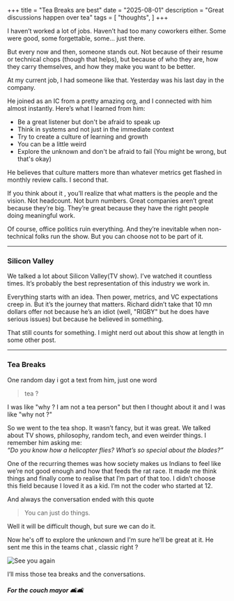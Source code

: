 +++
title = "Tea Breaks are best"
date = "2025-08-01"
description = "Great discussions happen over tea"
tags = [
    "thoughts",
]
+++

I haven’t worked a lot of jobs. Haven’t had too many coworkers either. Some were good, some forgettable, some… just there.

But every now and then, someone stands out. Not because of their resume or technical chops (though that helps), but because of who they are, how they carry themselves, and how they make you want to be better.

At my current job, I had someone like that. Yesterday was his last day in the company.

He joined as an IC from a pretty amazing org, and I connected with him almost instantly. Here’s what I learned from him:

- Be a great listener but don't be afraid to speak up
- Think in systems and not just in the immediate context
- Try to create a culture of learning and growth
- You can be a little weird
- Explore the unknown and don't be afraid to fail (You might be wrong, but that's okay)

He believes that culture matters more than whatever metrics get flashed in monthly review calls. I second that.

If you think about it , you’ll realize that what matters is the people and the vision. Not headcount. Not burn numbers. Great companies aren’t great because they’re big. They’re great because they have the right people doing meaningful work.

Of course, office politics ruin everything. And they’re inevitable when non-technical folks run the show. But you can choose not to be part of it.

---
### Silicon Valley
We talked a lot about Silicon Valley(TV show). I’ve watched it countless times. It’s probably the best representation of this industry we work in.

Everything starts with an idea. Then power, metrics, and VC expectations creep in. But it’s the journey that matters. Richard didn’t take that 10 mn dollars offer not because he’s an idiot (well, "RIGBY" but he does have serious issues) but because he believed in something.

That still counts for something. I might nerd out about this show at length in some other post.

---
### Tea Breaks
One random day i got a text from him, just one word

> tea ?

I was like "why ? I am not a tea person" but then I thought about it and I was like "why not ?"

So we went to the tea shop. It wasn’t fancy, but it was great. We talked about TV shows, philosophy, random tech, and even weirder things. I remember him asking me:  
*“Do you know how a helicopter flies? What’s so special about the blades?”*

One of the recurring themes was how society makes us Indians to feel like we’re not good enough and how that feeds the rat race.
It made me think things and finally come to realise that I’m part of that too. I didn’t choose this field because I loved it as a kid. I’m not the coder who started at 12.

And always the conversation ended with this quote

>You can just do things.

Well it will be difficult though, but sure we can do it.

Now he's off to explore the unknown and I'm sure he'll be great at it.
He sent me this in the teams chat , classic right ?

![See you again](../see_you_again.gif)

I’ll miss those tea breaks and the conversations.

##### For the couch mayor 🛋️🛋️
